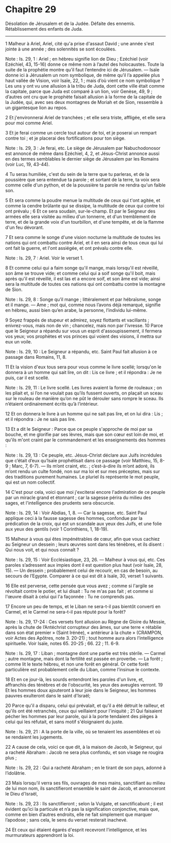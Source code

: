 # Chapitre 29

Désolation de Jérusalem et de la Judée.
Défaite des ennemis.
Rétablissement des enfants de Juda.

***

1 Malheur à Ariel, Ariel, cité qu'a prise d'assaut David ; une année s'est jointe à une année ; des solennités se sont écoulées.

<span class="bible-note">Note : </span> Is. 29, 1 : Ariel ; en hébreu signifie lion de Dieu ; Ezéchiel (voir Ezéchiel, 43, 15-16) donne ce même nom à l’autel des holocaustes. Toute la suite de la prophétie montre qu’il faut l’entendre ici de Jérusalem. ― Isaïe donne ici à Jérusalem un nom symbolique, de même qu’il l’a appelée plus haut vallée de Vision, voir Isaïe, 22, 1 ; mais d’où vient ce nom symbolique ? Les uns y ont vu une allusion à la tribu de Juda, dont cette ville était comme la capitale, parce que Juda est comparé à un lion, voir Genèse, 49, 9 ; d’autres ont cru que le prophète faisait allusion à la forme de la capitale de la Judée, qui, avec ses deux montagnes de Moriah et de Sion, ressemble à un gigantesque lion au repos.

2 Et j'environnerai Ariel de tranchées ; et elle sera triste, affligée, et elle sera pour moi comme Ariel.


3 Et je ferai comme un cercle tout autour de toi, et je poserai un rempart contre toi ; et je placerai des fortifications pour ton siège.

<span class="bible-note">Note : </span> Is. 29, 3 : Je ferai, etc. Le siège de Jérusalem par Nabuchodonosor est annoncé de même dans Ezéchiel, 4, 2, et Jésus-Christ annonce aussi en des termes semblables le dernier siège de Jérusalem par les Romains (voir Luc, 19, 43-44).

4 Tu seras humiliée, c'est du sein de la terre que tu parleras, et de la poussière que sera entendue ta parole ; et sortant de la terre, ta voix sera comme celle d'un python, et de la poussière ta parole ne rendra qu'un faible son.


5 Et sera comme la poudre menue la multitude de ceux qui t'ont agitée, et comme la cendre brûlante qui se dissipe, la multitude de ceux qui contre toi ont prévalu ; 6 Et ce sera soudain, sur-le-champ. Et par le Seigneur des armées elle sera visitée au milieu d'un tonnerre, et d'un tremblement de terre, et de la grande voix d'un tourbillon, et d'une tempête, et de la flamme d'un feu dévorant.


7 Et sera comme le songe d'une vision nocturne la multitude de toutes les nations qui ont combattu contre Ariel, et il en sera ainsi de tous ceux qui lui ont fait la guerre, et l'ont assiégée, et ont prévalu contre elle.

<span class="bible-note">Note : </span> Is. 29, 7 : Ariel. Voir le verset 1.

8 Et comme celui qui a faim songe qu'il mange, mais lorsqu'il est réveillé, son âme se trouve vide; et comme celui qui a soif songe qu'il boit, mais après qu'il est réveillé, il est las et a encore soif, et son âme est vide; ainsi sera la multitude de toutes ces nations qui ont combattu contre la montagne de Sion.

<span class="bible-note">Note : </span> Is. 29, 8 : Songe qu’il mange ; littéralement et par hébraïsme, songe et il mange. ― Ame ; mot qui, comme nous l’avons déjà remarqué, signifie en hébreu, aussi bien qu’en arabe, la personne, l’individu lui-même.


9 Soyez frappés de stupeur et admirez, soyez flottants et vacillants ; enivrez-vous, mais non de vin ; chancelez, mais non par l'ivresse. 10 Parce que le Seigneur a répandu sur vous un esprit d'assoupissement, il fermera vos yeux; vos prophètes et vos princes qui voient des visions, il mettra sur eux un voile.

<span class="bible-note">Note : </span> Is. 29, 10 : Le Seigneur a répandu, etc. Saint Paul fait allusion à ce passage dans Romains, 11, 8.


11 Et la vision d'eux tous sera pour vous comme le livre scellé; lorsqu'on le donnera à un homme qui sait lire, on dit : Lis ce livre ; et il répondra : Je ne puis, car il est scellé.

<span class="bible-note">Note : </span> Is. 29, 11 : Le livre scellé. Les livres avaient la forme de rouleaux ; on les pliait et, si l’on ne voulait pas qu’ils fussent ouverts, on plaçait un sceau sur le rouleau de manière qu’on ne pût le dérouler sans rompre le sceau. Ils n’étaient ordinairement écrits qu’à l’intérieur.

12 Et on donnera le livre à un homme qui ne sait pas lire, et on lui dira : Lis ; et il répondra : Je ne sais pas lire.


13 Et a dit le Seigneur : Parce que ce peuple s'approche de moi par sa bouche, et me glorifie par ses lèvres, mais que son cœur est loin de moi, et qu'ils m'ont craint par le commandement et les enseignements des hommes :

<span class="bible-note">Note : </span> Is. 29, 13 : Ce peuple, etc. Jésus-Christ déclare aux Juifs incrédules que c’était d’eux qu’Isaïe prophétisait dans ce passage (voir Matthieu, 15, 8-9 ; Marc, 7, 6-7). ― Ils m’ont craint, etc. ; c’est-à-dire ils m’ont adoré, ils m’ont rendu un culte fondé, non sur ma loi et sur mes préceptes, mais sur des traditions purement humaines. Le pluriel ils représente le mot peuple, qui est un nom collectif.

14 C'est pour cela, voici que moi j'exciterai encore l'admiration de ce peuple par un miracle grand et étonnant ; car la sagesse périra du milieu des sages, et l'intelligence des prudents sera obscurcie.

<span class="bible-note">Note : </span> Is. 29, 14 : Voir Abdias, 1, 8. ― Car la sagesse, etc. Saint Paul applique ceci à la fausse sagesse des hommes, confondue par la prédication de la croix, qui est un scandale aux yeux des Juifs, et une folie aux yeux des gentils (voir 1 Corinthiens, 1, 18-19).


15 Malheur à vous qui êtes impénétrables de cœur, afin que vous cachiez au Seigneur un dessein ; leurs œuvres sont dans les ténèbres, et ils disent : Qui nous voit, et qui nous connaît ?

<span class="bible-note">Note : </span> Is. 29, 15 : Voir Ecclésiastique, 23, 26. ― Malheur à vous qui, etc. Ces paroles s’adressent aux impies dont il est question plus haut (voir Isaïe, 28, 15). ― Un dessein ; probablement celui de recourir, en cas de besoin, au secours de l’Egypte. Comparer à ce qui est dit à Isaïe, 30, verset 1 suivants.

16 Elle est perverse, cette pensée que vous avez ; comme si l'argile se révoltait contre le potier, et lui disait : Tu ne m'as pas fait ; et comme si l'œuvre disait à celui qui l'a façonnée : Tu ne comprends pas.


17 Encore un peu de temps, et le Liban ne sera-t-il pas bientôt converti en Carmel, et le Carmel ne sera-t-il pas réputé pour la forêt?

<span class="bible-note">Note : </span> Is. 29, 17-24 : Ces versets font allusion au Règne de Gloire du Messie, après la chute de l’Antéchrist corrupteur des âmes, sur une terre « rétablie dans son état premier » (Saint Irénée), « antérieur à la chute » (CRAMPON, voir Actes des Apôtres, note 3. 20-21) ; tout homme aura alors l’intelligence spirituelle. Voir Isaïe, notes 65. 20-25 ; 66. 22 ; 11. 6-9.

<span class="bible-note">Note : </span> Is. 29, 17 : Liban ; montagne dont une partie est très stérile. ― Carmel ; autre montagne, mais dont la fertilité est passée en proverbe. ― La forêt ; comme lit le texte hébreu, et non une forêt en général. Or cette forêt particulière est probablement celle du Liban, comme l’insinue le contexte.

18 Et en ce jour-là, les sourds entendront les paroles d'un livre, et, affranchis des ténèbres et de l'obscurité, les yeux des aveugles verront. 19 Et les hommes doux ajouteront à leur joie dans le Seigneur, les hommes pauvres exulteront dans le saint d'Israël;


20 Parce qu'il a disparu, celui qui prévalait, et qu'il a été détruit le railleur, et qu'ils ont été retranchés, ceux qui veillaient pour l'iniquité ; 21 Qui faisaient pécher les hommes par leur parole, qui à la porte tendaient des pièges à celui qui les réfutait, et sans motif s'éloignaient du juste.

<span class="bible-note">Note : </span> Is. 29, 21 : A la porte de la ville, où se tenaient les assemblées et où se rendaient les jugements.


22 A cause de cela, voici ce que dit, à la maison de Jacob, le Seigneur, qui a racheté Abraham : Jacob ne sera plus confondu, et son visage ne rougira plus ;

<span class="bible-note">Note : </span> Is. 29, 22 : Qui a racheté Abraham ; en le tirant de son pays, adonné à l’idolâtrie.

23 Mais lorsqu'il verra ses fils, ouvrages de mes mains, sanctifiant au milieu de lui mon nom, ils sanctifieront ensemble le saint de Jacob, et annonceront le Dieu d'Israël,

<span class="bible-note">Note : </span> Is. 29, 23 : Ils sanctifieront ; selon la Vulgate, et sanctificabunt ; il est évident qu’ici la particule et n’a pas la signification conjonctive, mais que, comme en bien d’autres endroits, elle ne fait simplement que marquer l’apodose ; sans cela, le sens du verset resterait inachevé.

24 Et ceux qui étaient égarés d'esprit recevront l'intelligence, et les murmurateurs apprendront la loi.

